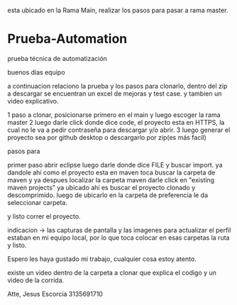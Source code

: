 esta ubicado en la Rama Main, realizar los pasos para pasar a rama master.

# Prueba-Automation
prueba técnica de automatización

buenos días equipo

a continuacion relaciono la prueba y los pasos para clonarlo, dentro del zip a descargar se encuentran un excel de mejoras y test case. y tambien un video explicativo.

1 paso a clonar, posicionarse primero en el main y luego escoger la rama master
2 luego darle click donde dice code, el proyecto esta en HTTPS, la cual no le va a pedir contraseña para descargar y/o abrir.
3 luego generar el proyecto sea por github desktop o descargarlo por zip(es más facil)

pasos para 

primer paso abrir eclipse
luego darle donde dice FILE y buscar import.
ya dandole ahí como el proyecto esta en maven toca buscar la carpeta de maven
y ya despues localizar la carpeta maven darle click en "existing maven projects"
ya ubicado ahí es buscar el proyecto clonado y descomprimido.
luego de ubicarlo en la carpeta de preferencia le da seleccionar carpeta.

y listo correr el proyecto.

indicacion -> las capturas de pantalla y las imagenes para actualizar el perfil estaban en mi equipo local, por lo que toca colocar en esas carpetas la ruta y listo.

Espero les haya gustado mi trabajo, cualquier cosa estoy atento.

existe un video dentro de la carpeta a clonar que explica el codigo y un video de la corrida.

Atte,
Jesus Escorcia
3135691710
